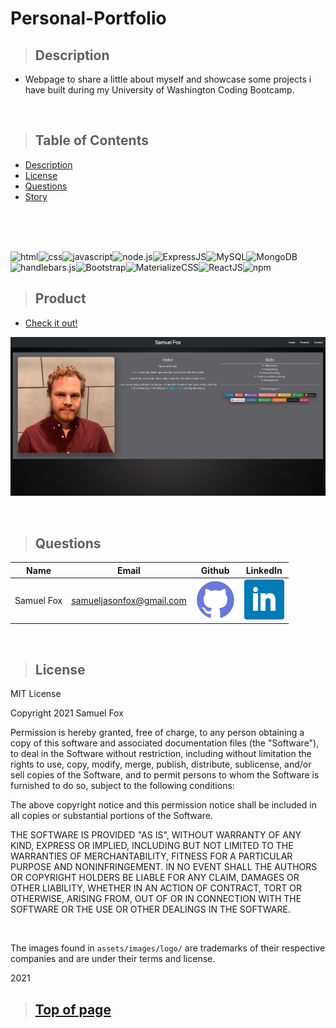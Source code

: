 
# Personal-Portfolio

>## Description 

* Webpage to share a little about myself and showcase some projects i have built during my University of Washington Coding Bootcamp.


<br>

>## Table of Contents

* [Description](#Description)
* [License](#License)
* [Questions](#Questions)
* [Story](#Story)
<br>


<br>


<br>

![html](https://img.shields.io/badge/-HTML5-blue?logo=html5)![css](https://img.shields.io/badge/-CSS-red?logo=css3)![javascript](https://img.shields.io/badge/-JavaScript-F7DF1E?logo=javascript&logoColor=black)![node.js](https://img.shields.io/badge/-node.js-339933?logo=node.js&logoColor=white)![ExpressJS](https://img.shields.io/badge/-Express-000000?logo=JavaScript&logoColor=yellow)![MySQL](https://img.shields.io/badge/-MySQL-4479A1?logo=MySQL&logoColor=white)![MongoDB](https://img.shields.io/badge/-MongoDB-47A248?logo=MongoDB&logoColor=white)![handlebars.js](https://img.shields.io/badge/-handlebars.js-FF7D00)![Bootstrap](https://img.shields.io/badge/-Bootstrap-7952B3?logo=Bootstrap&logoColor=white)![MaterializeCSS](https://img.shields.io/badge/-MaterializeCSS-FF7F7F?logo=Material%20Design&logoColor=white)![ReactJS](https://img.shields.io/badge/-ReactJS-000000?logo=React&logoColor=61DAFB)![npm](https://img.shields.io/badge/-npm-CB3837?logo=NPM)


>## Product

* [Check it out!](https://sjf-react-profile.herokuapp.com/) 

![Screenshot](./src/images/screenshot.png)

<br>


>## Questions

| Name | Email  | Github  | LinkedIn |
| :--: | :----: | :-----: | :------: |
| Samuel Fox | samueljasonfox@gmail.com | [![Github](./src/images/logo/github.png)](https://github.com/samuelfox1) | [![LinkedIn](./src/images/logo/linkedin.png)](https://www.linkedin.com/in/samuel-fox-tacoma) |

<br>

>## License

MIT License

Copyright 2021 Samuel Fox

Permission is hereby granted, free of charge, to any person obtaining a copy of this software and associated documentation files (the "Software"), to deal in the Software without restriction, including without limitation the rights to use, copy, modify, merge, publish, distribute, sublicense, and/or sell copies of the Software, and to permit persons to whom the Software is furnished to do so, subject to the following conditions:

The above copyright notice and this permission notice shall be included in all copies or substantial portions of the Software.

THE SOFTWARE IS PROVIDED "AS IS", WITHOUT WARRANTY OF ANY KIND, EXPRESS OR IMPLIED, INCLUDING BUT NOT LIMITED TO THE WARRANTIES OF MERCHANTABILITY, FITNESS FOR A PARTICULAR PURPOSE AND NONINFRINGEMENT. IN NO EVENT SHALL THE AUTHORS OR COPYRIGHT HOLDERS BE LIABLE FOR ANY CLAIM, DAMAGES OR OTHER LIABILITY, WHETHER IN AN ACTION OF CONTRACT, TORT OR OTHERWISE, ARISING FROM, OUT OF OR IN CONNECTION WITH THE SOFTWARE OR THE USE OR OTHER DEALINGS IN THE SOFTWARE.

<br>

The images found in `assets/images/logo/` are trademarks of their respective companies and are under their terms and license.
<br>

2021
<br>

>## [Top of page](#README-Generator)

